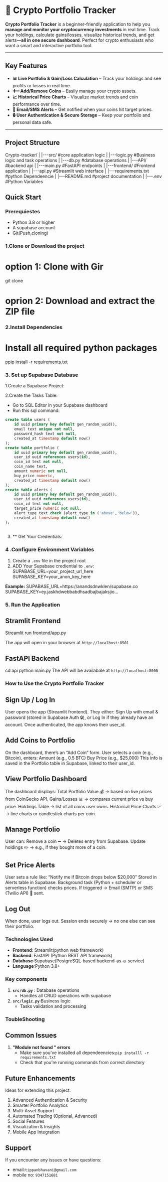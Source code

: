 # 🚀 Crypto Portfolio Tracker

**Crypto Portfolio Tracker** is a beginner-friendly application to help you **manage and monitor your cryptocurrency investments** in real time. Track your holdings, calculate gains/losses, visualize historical trends, and get alerts—**all in one secure dashboard**. Perfect for crypto enthusiasts who want a smart and interactive portfolio tool.  

---

## Key Features

- **📊 Live Portfolio & Gain/Loss Calculation** – Track your holdings and see profits or losses in real time.  
- **➕➖ Add/Remove Coins** – Easily manage your crypto assets.  
- **📈 Historical Price Charts** – Visualize market trends and coin performance over time.  
- **🔔 Email/SMS Alerts** – Get notified when your coins hit target prices.  
- **🔒 User Authentication & Secure Storage** – Keep your portfolio and personal data safe.  

------

## Project Structure
Crypto-tracker/
|
|---src/         #core application logic
|   |---logic.py #Business logic and task
operations
|   |---db.py    #database operations
|
|---API/         #backend api
|   |---main.py  #FastAPI endpoints 
|
|---frontend/    #Frontend application
|   |---api.py   #Streamlit web interface
|
|---requirements.txt #python Dependeencie
|
|---README.md #project documentation
|
|---.env #Python Variables


## Quick Start
### Prerequiestes
- Python 3.8 or higher
- A supabase account
- Git(Push,cloning)


### 1.Clone or Download the project
# option 1: Clone with Gir 
git clone <repository-url>
# oprion 2: Download and extract the ZIP file

### 2.Install Dependencies
# Install all required python packages
ppip install -r requirements.txt
### 3. Set up Supabase Database

1.Create a Supabase Project:

2.Create the Tasks Table:

-   Go to SQL Editor in your Supabase dashboard
-   Run this sql command:

``` sql
create table users (
    id uuid primary key default gen_random_uuid(),
    email text unique not null,
    password_hash text not null,
    created_at timestamp default now()
);
create table portfolio (
    id uuid primary key default gen_random_uuid(),
    user_id uuid references users(id),
    coin_id text not null,        
    coin_name text,
    amount numeric not null,
    buy_price numeric,
    created_at timestamp default now()
);
create table alerts (
    id uuid primary key default gen_random_uuid(),
    user_id uuid references users(id),
    coin_id text not null,
    target_price numeric not null,
    alert_type text check (alert_type in ('above','below')),
    created_at timestamp default now()
);
 
```
3. ** Get Your Credentials:

### 4 .Configure Environment Variables


1. Create a `.env` file in the project root
2. ADD Your Supabase crediential to `.env`:
SUPABASE_URL=your_project_url_here
SUPABASE_KEY=your_anon_key_here

**Example:**
SUPABASE_URL=https://anandsdnwklen/supabase.co
SUPABASE_KEY=ey.jaskhdwebbabdhsadbajbajaksjio...


### 5. Run the Application
## Stramlit Frontend
Streamlit run frontend/app.py

The app will open in your browser at `http://localhost:8501`

## FastAPI Backend
cd api
python main.py
The API will be availabale at `http://localhost:8000`

### How to Use the Crypto Portfolio Tracker
## Sign Up / Log In

User opens the app (Streamlit frontend).
They either:
Sign Up with email & password (stored in Supabase Auth 🔒), or
Log In if they already have an account.
Once authenticated, the app knows their user_id.

## Add Coins to Portfolio
On the dashboard, there’s an “Add Coin” form.
User selects a coin (e.g., Bitcoin), enters:
Amount (e.g., 0.5 BTC)
Buy Price (e.g., $25,000)
This info is saved in the Portfolio table in Supabase, linked to their user_id.
## View Portfolio Dashboard
The dashboard displays:
Total Portfolio Value 💰 → based on live prices from CoinGecko API.
Gains/Losses 📊 → compares current price vs buy price.
Holdings Table → list of all coins user owns.
Historical Price Charts 📈 → line charts or candlestick charts per coin.

## Manage Portfolio

User can:
Remove a coin ➖ → Deletes entry from Supabase.
Update holdings ✏️ → e.g., if they bought more of a coin.

## Set Price Alerts
User sets a rule like:
“Notify me if Bitcoin drops below $20,000”
Stored in Alerts table in Supabase.
Background task (Python + scheduler or serverless function) checks prices.
If triggered → Email (SMTP) or SMS (Twilio API) 🔔 sent.

## Log Out
When done, user logs out.
Session ends securely → no one else can see their portfolio.

### Technologies Used
 - **Frontend**: Streamlit(python web framework)
 - **Backend**: FastAPI (Python REST API framework)
 - **Database**:Supabase(PostgreSQL-based backend-as-a-service)
 - **Language**:Python 3.8+

### Key components
1. **`src/db.py`** : Database operations 
    - Handles all CRUD  operations with supabase
2. **`src/logic.py`**:Business logic 
    - Tasks validation and processing
### ToubleShooting
## Common  Issues
1. **"Module not found " errors**
    - Make sure you've installed all dependeencies:`pip installl -r requirements.txt`
    - Check that you're running commands from correct directory
## Future Enhancements
Ideas for extending this project:


1. Advanced Authentication & Security
2. Smarter Portfolio Analytics
3. Multi-Asset Support
4. Automated Trading (Optional, Advanced)
5. Social Features
6. Visualization & Insights
7. Mobile App Integration
## Support
 
If you encounter any issues or have questions:
- email:`tippanbhavani@gmail.com`
- mobile no: `9347151681`